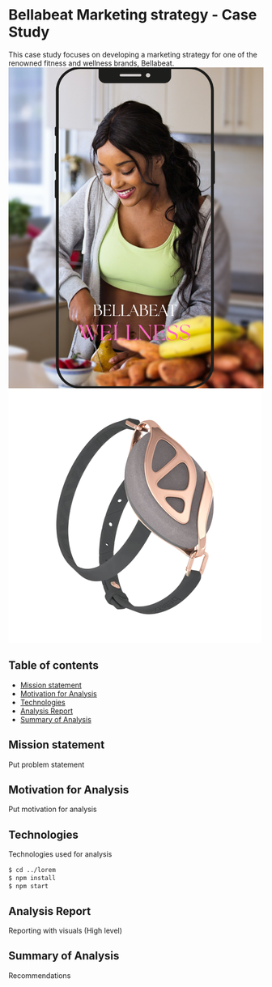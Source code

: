 # Bellabeat Marketing strategy - Case Study

This case study focuses on developing a marketing strategy for one of the renowned fitness and wellness brands, Bellabeat.
![My Image1](images/girl.png)
![My Image2](images/leaf.png)

 ## Table of contents
* [Mission statement](#company)
* [Motivation for Analysis](#motivation)
* [Technologies](#tech)
* [Analysis Report](#report)
* [Summary of Analysis](#summary)

## Mission statement
Put problem statement
	
## Motivation for Analysis
Put motivation for analysis
	
## Technologies
Technologies used for analysis

```
$ cd ../lorem
$ npm install
$ npm start
```

## Analysis Report
Reporting with visuals
(High level)

## Summary of Analysis
Recommendations



